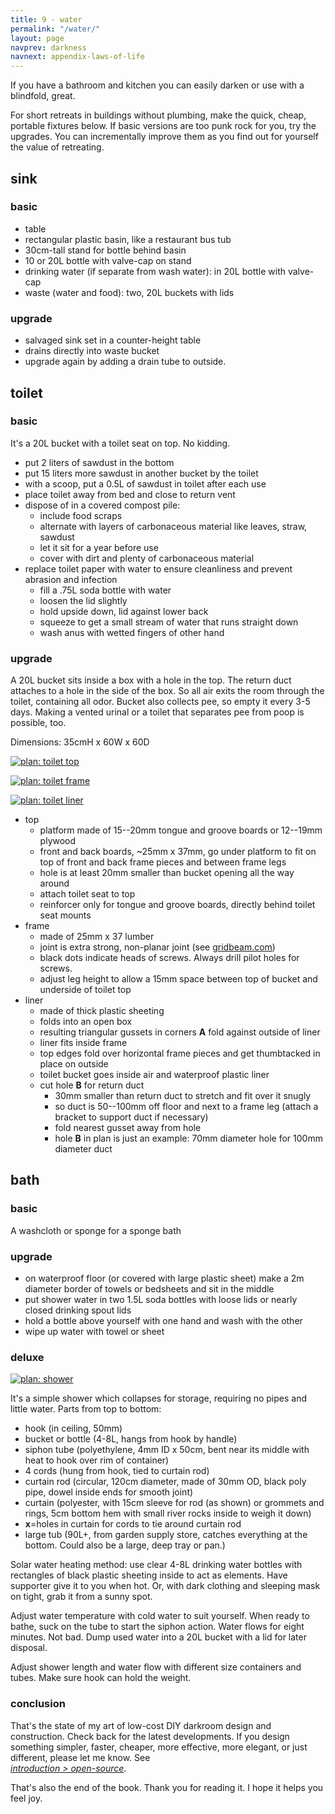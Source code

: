 ```yaml
---
title: 9 - water
permalink: "/water/"
layout: page
navprev: darkness
navnext: appendix-laws-of-life
---
```


If you have a bathroom and kitchen you can easily darken or use with a blindfold, great. 

For short retreats in buildings without plumbing, make the quick, cheap, portable fixtures below. If basic versions are too punk rock for you, try the upgrades. You can incrementally improve them as you find out for yourself the value of retreating.

## sink

### basic

- table
- rectangular plastic basin, like a restaurant bus tub
- 30cm-tall stand for bottle behind basin
- 10 or 20L bottle with valve-cap on stand
- drinking water (if separate from wash water): in 20L bottle with valve-cap
- waste (water and food): two, 20L buckets with lids

### upgrade

- salvaged sink set in a counter-height table
- drains directly into waste bucket
- upgrade again by adding a drain tube to outside. 

## toilet

### basic

It's a 20L bucket with a toilet seat on top. No kidding.
    
- put 2 liters of sawdust in the bottom
- put 15 liters more sawdust in another bucket by the toilet
- with a scoop, put a 0.5L of sawdust in toilet after each use
- place toilet away from bed and close to return vent
- dispose of in a covered compost pile:
    - include food scraps 
    - alternate with layers of carbonaceous material like leaves, straw, sawdust
    - let it sit for a year before use
    - cover with dirt and plenty of carbonaceous material
- replace toilet paper with water to ensure cleanliness and prevent abrasion and infection
    - fill a .75L soda bottle with water
    - loosen the lid slightly
    - hold upside down, lid against lower back
    - squeeze to get a small stream of water that runs straight down
    - wash anus with wetted fingers of other hand

### upgrade

A 20L bucket sits inside a box with a hole in the top. The return duct attaches to a hole in the side of the box. So all air exits the room through the toilet, containing all odor. Bucket also collects pee, so empty it every 3-5 days. Making a vented urinal or a toilet that separates pee from poop is possible, too. 

Dimensions: 35cmH x 60W x 60D

[![plan: toilet top](/img/plan/image/toilet-top.png)](/img/plan/toilet-top.pdf)

[![plan: toilet frame](/img/plan/image/toilet-frame.png)](/img/plan/toilet-frame.pdf)

[![plan: toilet liner](/img/plan/image/toilet-liner.png)](/img/plan/toilet-liner.pdf)

- top
    - platform made of 15--20mm tongue and groove boards or 12--19mm plywood
    - front and back boards, ~25mm x 37mm, go under platform to fit on top of front and back frame pieces and between frame legs
    - hole is at least 20mm smaller than bucket opening all the way around 
    - attach toilet seat to top 
    - reinforcer only for tongue and groove boards, directly behind toilet seat mounts
- frame
    - made of 25mm x 37 lumber
    - joint is extra strong, non-planar joint (see [gridbeam.com](http://gridbeam.com))
    - black dots indicate heads of screws. Always drill pilot holes for screws.
    - adjust leg height to allow a 15mm space between top of bucket and underside of toilet top
- liner
    - made of thick plastic sheeting 
    - folds into an open box
    - resulting triangular gussets in corners **A** fold against outside of liner
    - liner fits inside frame
    - top edges fold over horizontal frame pieces and get thumbtacked in place on outside
    - toilet bucket goes inside air and waterproof plastic liner
    - cut hole **B** for return duct 
        - 30mm smaller than return duct to stretch and fit over it snugly
        - so duct is 50--100mm off floor and next to a frame leg (attach a bracket to support duct if necessary) 
        - fold nearest gusset away from hole
        - hole **B** in plan is just an example: 70mm diameter hole for 100mm diameter duct

## bath

### basic

A washcloth or sponge for a sponge bath

### upgrade

- on waterproof floor (or covered with large plastic sheet) make a 2m diameter border of towels or bedsheets and sit in the middle 
- put shower water in two 1.5L soda bottles with loose lids or nearly closed drinking spout lids
- hold a bottle above yourself with one hand and wash with the other
- wipe up water with towel or sheet

### deluxe

[![plan: shower](/img/plan/image/shower.png)](/img/plan/shower.pdf)

It's a simple shower which collapses for storage, requiring no pipes and little water. Parts from top to bottom:

- hook (in ceiling, 50mm)
- bucket or bottle (4-8L, hangs from hook by handle)
- siphon tube (polyethylene, 4mm ID x 50cm, bent near its middle with heat to hook over rim of container)
- 4 cords (hung from hook, tied to curtain rod)
- curtain rod (circular, 120cm diameter, made of 30mm OD, black poly pipe, dowel inside ends for smooth joint)
- curtain (polyester, with 15cm sleeve for rod (as shown) or grommets and rings, 5cm bottom hem with small river rocks inside to weigh it down)
- **x**=holes in curtain for cords to tie around curtain rod
- large tub (90L+, from garden supply store, catches everything at the bottom. Could also be a large, deep tray or pan.)

Solar water heating method: use clear 4-8L drinking water bottles with rectangles of black plastic sheeting inside to act as elements. Have supporter give it to you when hot. Or, with dark clothing and sleeping mask on tight, grab it from a sunny spot.

Adjust water temperature with cold water to suit yourself. When ready to bathe, suck on the tube to start the siphon action. Water flows for eight minutes. Not bad. Dump used water into a 20L bucket with a lid for later disposal.

Adjust shower length and water flow with different size containers and tubes. Make sure hook can hold the weight.

### conclusion

That's the state of my art of low-cost DIY darkroom design and construction. Check back for the latest developments. If you design something simpler, faster, cheaper, more effective, more elegant, or just different, please let me know. See  
[*introduction > open-source*](/introduction#open-source).

That's also the end of the book. Thank you for reading it. I hope it helps you feel joy.




